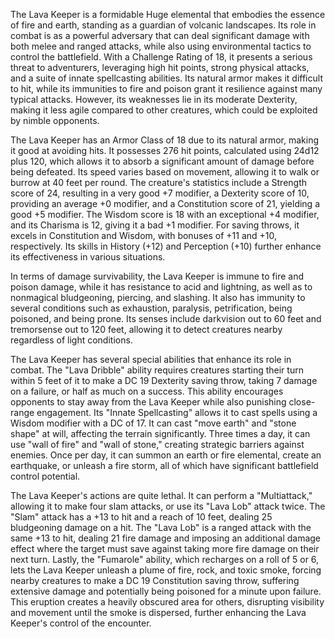 The Lava Keeper is a formidable Huge elemental that embodies the essence of fire and earth, standing as a guardian of volcanic landscapes. Its role in combat is as a powerful adversary that can deal significant damage with both melee and ranged attacks, while also using environmental tactics to control the battlefield. With a Challenge Rating of 18, it presents a serious threat to adventurers, leveraging high hit points, strong physical attacks, and a suite of innate spellcasting abilities. Its natural armor makes it difficult to hit, while its immunities to fire and poison grant it resilience against many typical attacks. However, its weaknesses lie in its moderate Dexterity, making it less agile compared to other creatures, which could be exploited by nimble opponents.

The Lava Keeper has an Armor Class of 18 due to its natural armor, making it good at avoiding hits. It possesses 276 hit points, calculated using 24d12 plus 120, which allows it to absorb a significant amount of damage before being defeated. Its speed varies based on movement, allowing it to walk or burrow at 40 feet per round. The creature's statistics include a Strength score of 24, resulting in a very good +7 modifier, a Dexterity score of 10, providing an average +0 modifier, and a Constitution score of 21, yielding a good +5 modifier. The Wisdom score is 18 with an exceptional +4 modifier, and its Charisma is 12, giving it a bad +1 modifier. For saving throws, it excels in Constitution and Wisdom, with bonuses of +11 and +10, respectively. Its skills in History (+12) and Perception (+10) further enhance its effectiveness in various situations.

In terms of damage survivability, the Lava Keeper is immune to fire and poison damage, while it has resistance to acid and lightning, as well as to nonmagical bludgeoning, piercing, and slashing. It also has immunity to several conditions such as exhaustion, paralysis, petrification, being poisoned, and being prone. Its senses include darkvision out to 60 feet and tremorsense out to 120 feet, allowing it to detect creatures nearby regardless of light conditions.

The Lava Keeper has several special abilities that enhance its role in combat. The "Lava Dribble" ability requires creatures starting their turn within 5 feet of it to make a DC 19 Dexterity saving throw, taking 7 damage on a failure, or half as much on a success. This ability encourages opponents to stay away from the Lava Keeper while also punishing close-range engagement. Its "Innate Spellcasting" allows it to cast spells using a Wisdom modifier with a DC of 17. It can cast "move earth" and "stone shape" at will, affecting the terrain significantly. Three times a day, it can use "wall of fire" and "wall of stone," creating strategic barriers against enemies. Once per day, it can summon an earth or fire elemental, create an earthquake, or unleash a fire storm, all of which have significant battlefield control potential.

The Lava Keeper's actions are quite lethal. It can perform a "Multiattack," allowing it to make four slam attacks, or use its "Lava Lob" attack twice. The "Slam" attack has a +13 to hit and a reach of 10 feet, dealing 25 bludgeoning damage on a hit. The "Lava Lob" is a ranged attack with the same +13 to hit, dealing 21 fire damage and imposing an additional damage effect where the target must save against taking more fire damage on their next turn. Lastly, the "Fumarole" ability, which recharges on a roll of 5 or 6, lets the Lava Keeper unleash a plume of fire, rock, and toxic smoke, forcing nearby creatures to make a DC 19 Constitution saving throw, suffering extensive damage and potentially being poisoned for a minute upon failure. This eruption creates a heavily obscured area for others, disrupting visibility and movement until the smoke is dispersed, further enhancing the Lava Keeper's control of the encounter.